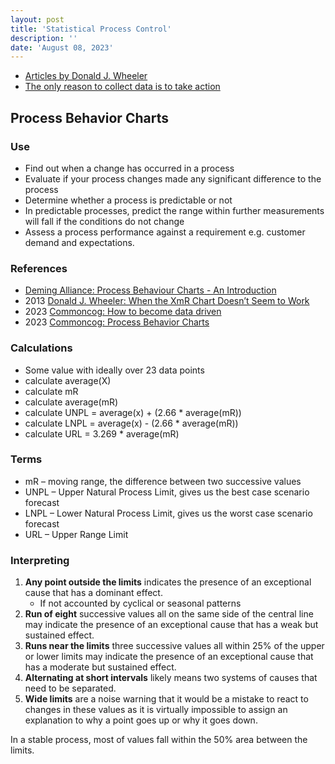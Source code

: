```yaml
---
layout: post
title: 'Statistical Process Control'
description: ''
date: 'August 08, 2023'
---
```


- [Articles by Donald J. Wheeler](http://www.spcpress.com/reading_room.php)
- [The only reason to collect data is to take action](http://www.spcpress.com/pdf/other/WWS_The_Only_Reason.pdf)

## Process Behavior Charts

### Use

- Find out when a change has occurred in a process
- Evaluate if your process changes made any significant difference to the process
- Determine whether a process is predictable or not
- In predictable processes, predict the range within further measurements will fall if the conditions do not change
- Assess a process performance against a requirement e.g. customer demand and expectations.

### References

- [Deming Alliance: Process Behaviour Charts - An Introduction](https://demingalliance.org/resources/articles/process-behaviour-charts-an-introduction)
- 2013 [Donald J. Wheeler: When the XmR Chart Doesn’t Seem to Work](http://www.spcpress.com/pdf/DJW251.pdf)
- 2023 [Commoncog: How to become data driven](https://commoncog.com/how-to-become-data-driven/)
- 2023 [Commoncog: Process Behavior Charts](https://commoncog.com/process-behaviour-charts-more-than-you-need/)

### Calculations

- Some value with ideally over 23 data points
- calculate average(X)
- calculate mR
- calculate average(mR)
- calculate UNPL = average(x) + (2.66 * average(mR))
- calculate LNPL = average(x) - (2.66 * average(mR))
- calculate URL = 3.269 * average(mR)

### Terms

- mR – moving range, the difference between two successive values
- UNPL – Upper Natural Process Limit, gives us the best case scenario forecast
- LNPL – Lower Natural Process Limit, gives us the worst case scenario forecast
- URL – Upper Range Limit

### Interpreting

1. **Any point outside the limits** indicates the presence of an exceptional cause that has a dominant effect.
    - If not accounted by cyclical or seasonal patterns
2. **Run of eight** successive values all on the same side of the central line may indicate the presence of an exceptional cause that has a weak but sustained effect.
3. **Runs near the limits** three successive values all within 25% of the upper or lower limits may indicate the presence of an exceptional cause that has a moderate but sustained effect.
4. **Alternating at short intervals** likely means two systems of causes that need to be separated.
5. **Wide limits** are a noise warning that it would be a mistake to react to changes in these values as it is virtually impossible to assign an explanation to why a point goes up or why it goes down.

In a stable process, most of values fall within the 50% area between the limits.
